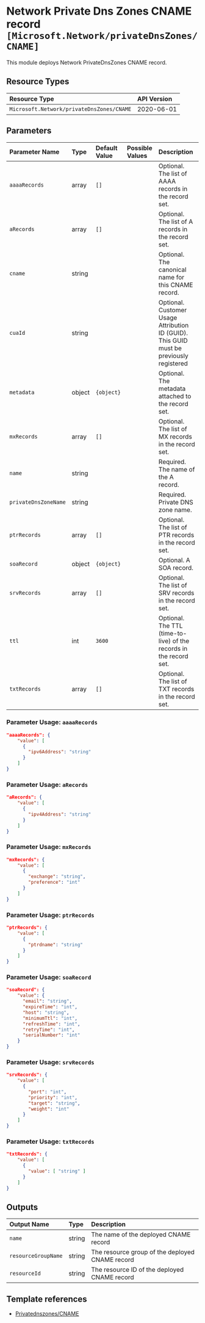 # Network Private Dns Zones CNAME record `[Microsoft.Network/privateDnsZones/CNAME]`

This module deploys Network PrivateDnsZones CNAME record.

## Resource Types

| Resource Type | API Version |
| :-- | :-- |
| `Microsoft.Network/privateDnsZones/CNAME` | 2020-06-01 |

## Parameters

| Parameter Name | Type | Default Value | Possible Values | Description |
| :-- | :-- | :-- | :-- | :-- |
| `aaaaRecords` | array | `[]` |  | Optional. The list of AAAA records in the record set. |
| `aRecords` | array | `[]` |  | Optional. The list of A records in the record set. |
| `cname` | string |  |  | Optional. The canonical name for this CNAME record. |
| `cuaId` | string |  |  | Optional. Customer Usage Attribution ID (GUID). This GUID must be previously registered |
| `metadata` | object | `{object}` |  | Optional. The metadata attached to the record set. |
| `mxRecords` | array | `[]` |  | Optional. The list of MX records in the record set. |
| `name` | string |  |  | Required. The name of the A record. |
| `privateDnsZoneName` | string |  |  | Required. Private DNS zone name. |
| `ptrRecords` | array | `[]` |  | Optional. The list of PTR records in the record set. |
| `soaRecord` | object | `{object}` |  | Optional. A SOA record. |
| `srvRecords` | array | `[]` |  | Optional. The list of SRV records in the record set. |
| `ttl` | int | `3600` |  | Optional. The TTL (time-to-live) of the records in the record set. |
| `txtRecords` | array | `[]` |  | Optional. The list of TXT records in the record set. |

### Parameter Usage: `aaaaRecords`

```json
"aaaaRecords": {
    "value": [
      {
        "ipv6Address": "string"
      }
    ]
}
```

### Parameter Usage: `aRecords`

```json
"aRecords": {
    "value": [
      {
        "ipv4Address": "string"
      }
    ]
}
```

### Parameter Usage: `mxRecords`

```json
"mxRecords": {
    "value": [
      {
        "exchange": "string",
        "preference": "int"
      }
    ]
}
```

### Parameter Usage: `ptrRecords`

```json
"ptrRecords": {
    "value": [
      {
        "ptrdname": "string"
      }
    ]
}
```

### Parameter Usage: `soaRecord`

```json
"soaRecord": {
    "value": {
      "email": "string",
      "expireTime": "int",
      "host": "string",
      "minimumTtl": "int",
      "refreshTime": "int",
      "retryTime": "int",
      "serialNumber": "int"
    }
}
```

### Parameter Usage: `srvRecords`

```json
"srvRecords": {
    "value": [
      {
        "port": "int",
        "priority": "int",
        "target": "string",
        "weight": "int"
      }
    ]
}
```

### Parameter Usage: `txtRecords`

```json
"txtRecords": {
    "value": [
      {
        "value": [ "string" ]
      }
    ]
}
```

## Outputs

| Output Name | Type | Description |
| :-- | :-- | :-- |
| `name` | string | The name of the deployed CNAME record |
| `resourceGroupName` | string | The resource group of the deployed CNAME record |
| `resourceId` | string | The resource ID of the deployed CNAME record |

## Template references

- [Privatednszones/CNAME](https://docs.microsoft.com/en-us/azure/templates/Microsoft.Network/2020-06-01/privateDnsZones/CNAME)

